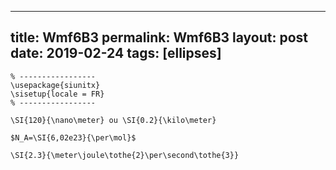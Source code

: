 ---
 title: Wmf6B3
 permalink: Wmf6B3
 layout: post
 date: 2019-02-24
 tags: [ellipses]
 ---

```latex% Dans le préambule
% -----------------
\usepackage{siunitx}
\sisetup{locale = FR}
% -----------------

\SI{120}{\nano\meter} ou \SI{0.2}{\kilo\meter}

$N_A=\SI{6,02e23}{\per\mol}$

\SI{2.3}{\meter\joule\tothe{2}\per\second\tothe{3}}
```